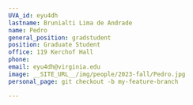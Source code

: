```yaml
---
UVA_id: eyu4dh
lastname: Brunialti Lima de Andrade
name: Pedro
general_position: gradstudent
position: Graduate Student
office: 119 Kerchof Hall
phone: 
email: eyu4dh@virginia.edu
image: __SITE_URL__/img/people/2023-fall/Pedro.jpg
personal_page: git checkout -b my-feature-branch

---
```

